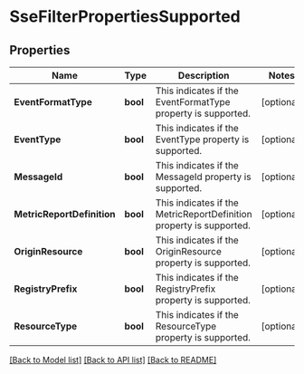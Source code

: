 # SseFilterPropertiesSupported

## Properties
Name | Type | Description | Notes
------------ | ------------- | ------------- | -------------
**EventFormatType** | **bool** | This indicates if the EventFormatType property is supported. | [optional] 
**EventType** | **bool** | This indicates if the EventType property is supported. | [optional] 
**MessageId** | **bool** | This indicates if the MessageId property is supported. | [optional] 
**MetricReportDefinition** | **bool** | This indicates if the MetricReportDefinition property is supported. | [optional] 
**OriginResource** | **bool** | This indicates if the OriginResource property is supported. | [optional] 
**RegistryPrefix** | **bool** | This indicates if the RegistryPrefix property is supported. | [optional] 
**ResourceType** | **bool** | This indicates if the ResourceType property is supported. | [optional] 

[[Back to Model list]](../README.md#documentation-for-models) [[Back to API list]](../README.md#documentation-for-api-endpoints) [[Back to README]](../README.md)


